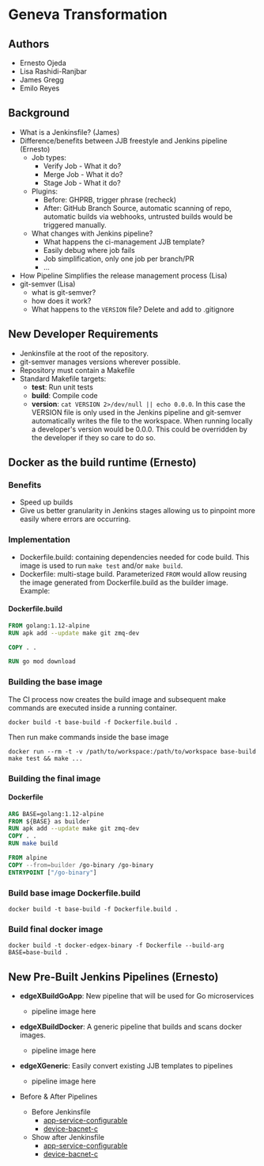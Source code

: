 # Geneva Transformation

## Authors

* Ernesto Ojeda
* Lisa Rashidi-Ranjbar
* James Gregg
* Emilo Reyes

## Background

* What is a Jenkinsfile? (James)
* Difference/benefits between JJB freestyle and Jenkins pipeline (Ernesto)
  * Job types:
      * Verify Job - What it do?
      * Merge Job - What it do?
      * Stage Job - What it do?
  * Plugins:
      * Before: GHPRB, trigger phrase (recheck)
      * After: GitHub Branch Source, automatic scanning of repo, automatic builds via webhooks, untrusted builds would be triggered manually.
  * What changes with Jenkins pipeline?
      * What happens the ci-management JJB template?
      * Easily debug where job fails
      * Job simplification, only one job per branch/PR
      * ...
* How Pipeline Simplifies the release management process (Lisa)
* git-semver (Lisa)
  * what is git-semver?
  * how does it work?
  * What happens to the `VERSION` file? Delete and add to .gitignore

## New Developer Requirements

* Jenkinsfile at the root of the repository.
* git-semver manages versions wherever possible.
* Repository must contain a Makefile
* Standard Makefile targets:
  * **test**: Run unit tests
  * **build**: Compile code
  * **version**: `cat VERSION 2>/dev/null || echo 0.0.0`. In this case the VERSION file is only used in the Jenkins pipeline and git-semver automatically writes the file to the workspace. When running locally a developer's version would be 0.0.0. This could be overridden by the developer if they so care to do so.

## Docker as the build runtime (Ernesto)

### Benefits

* Speed up builds
* Give us better granularity in Jenkins stages allowing us to pinpoint more easily where errors are occurring.

### Implementation

* Dockerfile.build: containing dependencies needed for code build. This image is used to run `make test` and/or `make build`.
* Dockerfile: multi-stage build. Parameterized `FROM` would allow reusing the image generated from Dockerfile.build as the builder image. Example:

#### Dockerfile.build

```Dockerfile
FROM golang:1.12-alpine
RUN apk add --update make git zmq-dev

COPY . .

RUN go mod download
```

### Building the base image

The CI process now creates the build image and subsequent make commands are executed inside a running container.

`docker build -t base-build -f Dockerfile.build .`

Then run make commands inside the base image

`docker run --rm -t -v /path/to/workspace:/path/to/workspace base-build make test && make ...`

### Building the final image

#### Dockerfile

```Dockerfile
ARG BASE=golang:1.12-alpine
FROM ${BASE} as builder
RUN apk add --update make git zmq-dev
COPY . .
RUN make build

FROM alpine
COPY --from=builder /go-binary /go-binary
ENTRYPOINT ["/go-binary"]
```

### Build base image Dockerfile.build

`docker build -t base-build -f Dockerfile.build .`

### Build final docker image

`docker build -t docker-edgex-binary -f Dockerfile --build-arg BASE=base-build .`

## New Pre-Built Jenkins Pipelines (Ernesto)

* **edgeXBuildGoApp**: New pipeline that will be used for Go microservices
  * pipeline image here

* **edgeXBuildDocker**: A generic pipeline that builds and scans docker images.
  * pipeline image here

* **edgeXGeneric**: Easily convert existing JJB templates to pipelines
  * pipeline image here

* Before & After Pipelines
  * Before Jenkinsfile
      * [app-service-configurable](samples/app-service-configurable/Jenkinsfile.before)
      * [device-bacnet-c](samples/device-bacnet-c/Jenkinsfile.before)
  * Show after Jenkinsfile
      * [app-service-configurable](samples/app-service-configurable/Jenkinsfile.after)
      * [device-bacnet-c](samples/device-bacnet-c/Jenkinsfile.after)
